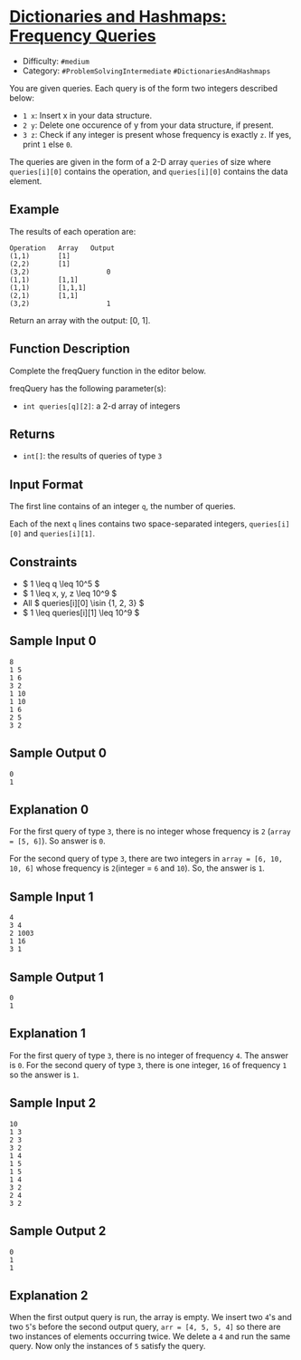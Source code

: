 # [Dictionaries and Hashmaps: Frequency Queries](https://www.hackerrank.com/challenges/frequency-queries)

- Difficulty:  `#medium`
- Category: `#ProblemSolvingIntermediate`  `#DictionariesAndHashmaps`

You are given  queries. Each query is of the form two integers described below:

- `1 x`: Insert x in your data structure.
- `2 y`: Delete one occurence of y from your data structure, if present.
- `3 z`: Check if any integer is present whose frequency is exactly `z`.
If yes, print `1` else `0`.

The queries are given in the form of a 2-D array `queries` of
size where `queries[i][0]` contains the operation,
and `queries[i][0]` contains the data element.

## Example

The results of each operation are:

```text
Operation   Array   Output
(1,1)       [1]
(2,2)       [1]
(3,2)                   0
(1,1)       [1,1]
(1,1)       [1,1,1]
(2,1)       [1,1]
(3,2)                   1
```

Return an array with the output: [0, 1].

## Function Description

Complete the freqQuery function in the editor below.

freqQuery has the following parameter(s):

- `int queries[q][2]`: a 2-d array of integers

## Returns

- `int[]`: the results of queries of type `3`

## Input Format

The first line contains of an integer `q`, the number of queries.

Each of the next `q` lines contains two space-separated integers,
`queries[i][0]` and `queries[i][1]`.

## Constraints

- $ 1 \leq q \leq 10^5 $
- $ 1 \leq x, y, z \leq 10^9 $
- All $ queries[i][0] \isin \{1, 2, 3\} $
- $ 1 \leq queries[i][1] \leq 10^9 $

## Sample Input 0

```text
8
1 5
1 6
3 2
1 10
1 10
1 6
2 5
3 2
```

## Sample Output 0

```text
0
1
```

## Explanation 0

For the first query of type `3`, there is no integer
whose frequency is `2` (`array = [5, 6]`).
So answer is `0`.

For the second query of type `3`, there are two integers
in `array = [6, 10, 10, 6]` whose frequency is `2`(integer = `6` and `10`).
So, the answer is `1`.

## Sample Input 1

```†ext
4
3 4
2 1003
1 16
3 1
```

## Sample Output 1

```†ext
0
1
```

## Explanation 1

For the first query of type `3`, there is no integer of frequency `4`.
The answer is `0`. For the second query of type `3`,
there is one integer, `16` of frequency `1` so the answer is `1`.

## Sample Input 2

```text
10
1 3
2 3
3 2
1 4
1 5
1 5
1 4
3 2
2 4
3 2
```

## Sample Output 2

```text
0
1
1

```

## Explanation 2

When the first output query is run, the array is empty.
We insert two `4`'s and two `5`'s before the second output query,
`arr = [4, 5, 5, 4]` so there are two instances of elements occurring twice.
We delete a `4` and run the same query.
Now only the instances of `5` satisfy the query.
